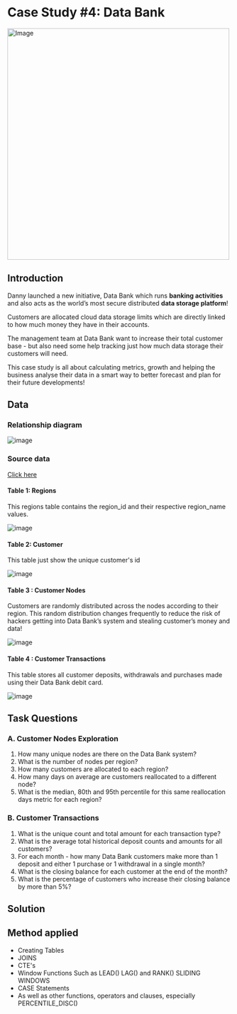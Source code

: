 # Case Study #4: Data Bank
<img src="https://user-images.githubusercontent.com/81607668/130343294-a8dcceb7-b6c3-4006-8ad2-fab2f6905258.png" alt="Image" width="500" height="520">

## Introduction
Danny launched a new initiative, Data Bank which runs **banking activities** and also acts as the world’s most secure distributed **data storage platform**!

Customers are allocated cloud data storage limits which are directly linked to how much money they have in their accounts. 

The management team at Data Bank want to increase their total customer base - but also need some help tracking just how much data storage their customers will need.

This case study is all about calculating metrics, growth and helping the business analyse their data in a smart way to better forecast and plan for their future developments!

## Data
### Relationship diagram
![image](https://github.com/DooPhiLong/8-Week-SQL-Challenge/assets/120476961/32e27039-68da-47da-9006-abb738f0f504)

### Source data
[Click here](https://8weeksqlchallenge.com/case-study-4/)

#### Table 1: Regions
This regions table contains the region_id and their respective region_name values.

![image](https://github.com/DooPhiLong/8-Week-SQL-Challenge/assets/120476961/0cd95f52-bdd8-4d31-a30f-5c80935367f5)

#### Table 2: Customer
This table just show the unique customer's id 

![image](https://github.com/DooPhiLong/8-Week-SQL-Challenge/assets/120476961/9f53b9b7-ef81-421e-b777-8c0c47b6efc0)

#### Table 3 : Customer Nodes
Customers are randomly distributed across the nodes according to their region. This random distribution changes frequently to reduce the risk of hackers getting into Data Bank’s system and stealing customer’s money and data!

![image](https://github.com/DooPhiLong/8-Week-SQL-Challenge/assets/120476961/0ea5df7f-f19c-4930-a35c-c2ba06cf9cb1)

#### Table 4 : Customer Transactions
This table stores all customer deposits, withdrawals and purchases made using their Data Bank debit card.

![image](https://github.com/DooPhiLong/8-Week-SQL-Challenge/assets/120476961/c5a8f89b-eb70-4a15-9503-a788a39aeee1)

##  Task Questions

### A. Customer Nodes Exploration
1. How many unique nodes are there on the Data Bank system?
2. What is the number of nodes per region?
3. How many customers are allocated to each region?
4. How many days on average are customers reallocated to a different node?
5. What is the median, 80th and 95th percentile for this same reallocation days metric for each region?

### B. Customer Transactions
1. What is the unique count and total amount for each transaction type?
2. What is the average total historical deposit counts and amounts for all customers?
3. For each month - how many Data Bank customers make more than 1 deposit and either 1 purchase or 1 withdrawal in a single month?
4. What is the closing balance for each customer at the end of the month?
5. What is the percentage of customers who increase their closing balance by more than 5%?
 
## Solution

## Method applied
- Creating Tables
- JOINS
- CTE's
- Window Functions Such as LEAD() LAG() and RANK()  SLIDING WINDOWS
- CASE Statements
- As well as other functions, operators and clauses, especially PERCENTILE_DISC() 
